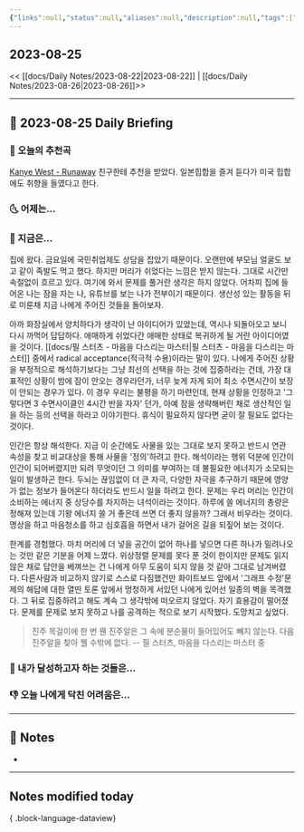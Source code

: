 ```yaml
---
{"links":null,"status":null,"aliases":null,"description":null,"tags":[" DailyNote "],"title":"2023-08-25","created":"2023-08-25T00:01:34","updated":"2025-01-14T18:42:27","dg-publish":true,"permalink":"/docs/Daily Notes/2023-08-25/","dgPassFrontmatter":true}
---
```



## 2023-08-25

<< [[docs/Daily Notes/2023-08-22\|2023-08-22]] | [[docs/Daily Notes/2023-08-26\|2023-08-26]]>>

---

## 📅 2023-08-25 Daily Briefing

### 🎵 오늘의 추천곡

[Kanye West - Runaway](https://youtu.be/Bm5iA4Zupek?feature=shared) 친구한테 추천을 받았다. 일본힙합을 즐겨 듣다가 미국 힙합에도 취향을 들였다고 한다. 

### 🌜 어제는...

### 🙌 지금은...

집에 왔다. 금요일에 국민취업제도 상담을 잡았기 때문이다. 오랜만에 부모님 얼굴도 보고 같이 족발도 먹고 했다. 하지만 머리가 쉬었다는 느낌은 받지 않는다. 그대로 시간만 속절없이 흐르고 있다. 여기에 와서 문제를 풀거란 생각은 하지 않았다. 어차피 집에 들어온 나는 잠을 자는 나, 유튜브를 보는 나가 전부이기 때문이다. 생산성 있는 활동을 뒤로 미룬채 지금 나에게 주어진 것들을 돌아보자.

아까 화장실에서 양치하다가 생각이 난 아이디어가 있었는데, 역시나 되돌아오고 보니 다시 까먹어 답답하다. 애매하게 쉬었다간 애매한 상태로 복귀하게 될 거란 아이디어였을 것이다. [[docs/필 스터츠 - 마음을 다스리는 마스터\|필 스터츠 - 마음을 다스리는 마스터]]  중에서 radical acceptance(적극적 수용)이라는 말이 있다. 나에게 주어진 상황을 부정적으로 해석하기보다는 그냥 최선의 선택을 하는 것에 집중하라는 건데, 가장 대표적인 상황이 밤에 잠이 안오는 경우라던가, 너무 늦게 자게 되어 최소 수면시간이 보장이 안되는 경우가 있다. 이 경우 우리는 불평을 하기 마련인데, 현재 상황을 인정하고 '그렇다면 3 수면사이클인 4시간 반을 자자' 던가, 아예 잠을 생략해버린 채로 생산적인 일을 하는 등의 선택을 하라고 이야기한다. 휴식이 필요하지 않다면 굳이 잘 필요도 없다는 것이다.

인간은 항상 해석한다. 지금 이 순간에도 사물을 있는 그대로 보지 못하고 반드시 연관 속성을 찾고 비교대상을 통해 사물을 '정의'하려고 한다. 해석이라는 행위 덕분에 인간이 인간이 되어버렸지만 되려 무엇이던 그 의미를 부여하는 데 불필요한 에너지가 소모되는 일이 발생하곤 한다. 두뇌는 끊임없이 더 큰 자극, 다양한 자극을 추구하기 때문에 영양가 없는 정보가 들어온다 하더라도 반드시 일을 하려고 한다. 문제는 우리 머리는 인간이 소비하는 에너지 중 상당수를 차지하는 녀석이라는 것이다. 하루에 쓸 에너지의 총량은 정해져 있는데 기왕 에너지 쓸 거 좋은데 쓰면 더 좋지 않을까? 그래서 비우라는 것이다. 명상을 하고 마음청소를 하고 심호흡을 하면서 내가 걸어온 길을 되짚어 보는 것이다. 

한계를 경험했다. 마치 머리에 더 넣을 공간이 없어 하나를 넣으면 다른 하나가 밀려나오는 것만 같은 기분을 어제 느꼈다. 위상정렬 문제를 못다 푼 것이 한이지만 문제도 읽지 않은 채로 답안을 베껴쓰는 건 나에게 아무 도움이 되지 않을 것 같아 그대로 남겨버렸다. 다른사람과 비교하지 않기로 스스로 다짐했건만 화이트보드 앞에서 '그래프 수정'문제의 해답에 대한 열띤 토론 앞에서 멍청하게 서있던 나에게 있어선 일종의 벽을 목격했다. 그 뒤로 집중하려고 해도 계속 그 생각밖에 떠오르지 않았다. 자기 효용감이 떨어졌다. 문제를 문제로 보지 못하고 나를 공격하는 적으로 보기 시작했다. 도망치고 싶었다. 

> 진주 목걸이에 한 번 꿴 진주알은 그 속에 분순물이 들어있어도 빼지 않는다. 다음 진주알을 찾아 꿸 수밖에 없다. -- 필 스터츠, 마음을 다스리는 마스터 중

### 🚀 내가 달성하고자 하는 것들은...

### 👎 오늘 나에게 닥친 어려움은...

---

## 📝 Notes

- 

---

## Notes modified today


{ .block-language-dataview}
